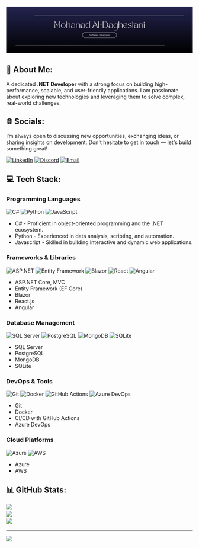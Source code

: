 ![Header Image](Banner.png)

## 💫 About Me:
A dedicated **.NET Developer** with a strong focus on building high-performance, scalable, and user-friendly applications. I am passionate about exploring new technologies and leveraging them to solve complex, real-world challenges.

## 🌐 Socials:
I’m always open to discussing new opportunities, exchanging ideas, or sharing insights on development. Don't hesitate to get in touch — let's build something great!

[![LinkedIn](https://img.shields.io/badge/LinkedIn-%230077B5.svg?logo=linkedin&logoColor=white)](https://linkedin.com/in/al-daghestani) 
[![Discord](https://img.shields.io/badge/Discord-%237289DA.svg?logo=discord&logoColor=white)](https://discord.gg/mohald_3) 
[![Email](https://img.shields.io/badge/Email-D14836?logo=gmail&logoColor=white&style=flat-square)](mailto:mohanad.aldaghestani@gmail.com)

## 💻 Tech Stack:
### Programming Languages
![C#](https://img.shields.io/badge/-C%23-239120?logo=csharp&logoColor=white&style=flat-square) ![Python](https://img.shields.io/badge/-Python-3776AB?logo=python&logoColor=white&style=flat-square) ![JavaScript](https://img.shields.io/badge/-JavaScript-F7DF1E?logo=javascript&logoColor=black&style=flat-square)
- C# - Proficient in object-oriented programming and the .NET ecosystem.
- Python - Experienced in data analysis, scripting, and automation.
- Javascript - Skilled in building interactive and dynamic web applications.

### Frameworks & Libraries
![ASP.NET](https://img.shields.io/badge/-ASP.NET%20Core-5C2D91?logo=aspdotnet&logoColor=white&style=flat-square) ![Entity Framework](https://img.shields.io/badge/-Entity%20Framework-7A8B8B?logo=entity-framework&logoColor=white&style=flat-square) ![Blazor](https://img.shields.io/badge/-Blazor-4E5B5B?logo=blazor&logoColor=white&style=flat-square) ![React](https://img.shields.io/badge/-React.js-61DAFB?logo=react&logoColor=black&style=flat-square) ![Angular](https://img.shields.io/badge/-Angular-DD0031?logo=angular&logoColor=white&style=flat-square)
- ASP.NET Core, MVC  
- Entity Framework (EF Core)  
- Blazor  
- React.js  
- Angular  

### Database Management
![SQL Server](https://img.shields.io/badge/-SQL%20Server-CC2927?logo=microsoft-sql-server&logoColor=white&style=flat-square) ![PostgreSQL](https://img.shields.io/badge/-PostgreSQL-336791?logo=postgresql&logoColor=white&style=flat-square) ![MongoDB](https://img.shields.io/badge/-MongoDB-47A248?logo=mongodb&logoColor=white&style=flat-square) ![SQLite](https://img.shields.io/badge/-SQLite-003B57?logo=sqlite&logoColor=white&style=flat-square)
- SQL Server  
- PostgreSQL  
- MongoDB  
- SQLite  

### DevOps & Tools
![Git](https://img.shields.io/badge/-Git-F05032?logo=git&logoColor=white&style=flat-square) ![Docker](https://img.shields.io/badge/-Docker-2496ED?logo=docker&logoColor=white&style=flat-square) ![GitHub Actions](https://img.shields.io/badge/-CI%2FCD%20with%20GitHub%20Actions-2088FF?logo=github-actions&logoColor=white&style=flat-square) ![Azure DevOps](https://img.shields.io/badge/-Azure%20DevOps-0078D4?logo=azuredevops&logoColor=white&style=flat-square)
- Git  
- Docker  
- CI/CD with GitHub Actions  
- Azure DevOps  

### Cloud Platforms
![Azure](https://img.shields.io/badge/-Azure-0078D4?logo=microsoftazure&logoColor=white&style=flat-square) ![AWS](https://img.shields.io/badge/-AWS-232F3E?logo=amazonaws&logoColor=white&style=flat-square)
- Azure  
- AWS  


## 📊 GitHub Stats:
![](https://github-readme-stats.vercel.app/api?username=mohald-3&theme=dark&hide_border=false&include_all_commits=false&count_private=false)<br/>
![](https://github-readme-streak-stats.herokuapp.com/?user=mohald-3&theme=dark&hide_border=false)<br/>
![](https://github-readme-stats.vercel.app/api/top-langs/?username=mohald-3&theme=dark&hide_border=false&include_all_commits=false&count_private=false&layout=compact)

---
[![](https://visitcount.itsvg.in/api?id=mohald-3&icon=0&color=9)](https://visitcount.itsvg.in)

<!-- Proudly created with GPRM ( https://gprm.itsvg.in ) -->
